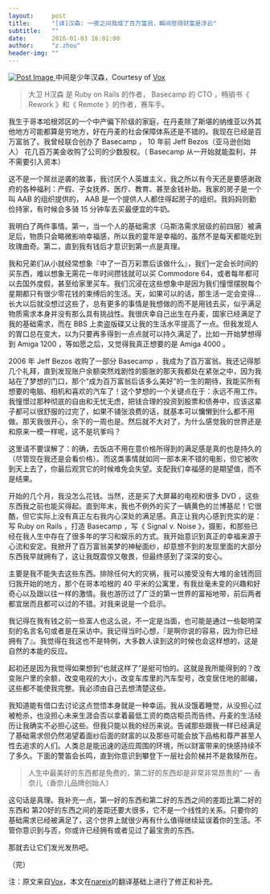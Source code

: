 ```yaml
---
layout:     post
title:      "[译]汉森: 一夜之间我成了百万富翁，瞬间觉得财富是浮云"
subtitle:   ""
date:       2016-01-03 16:01:00
author:     "z.zhou"
header-img: ""
---
```

<a href="#">
    <img src="https://cdn3.vox-cdn.com/thumbor/w127BqpZTg5d4FrjhxutB3b3EEc=/800x0/filters:no_upscale()/cdn0.vox-cdn.com/uploads/chorus_asset/file/5617449/1-L8EEP7E0l1FrUN9kJzRZJg.0.jpeg" alt="Post Image">
</a>
<span class="caption text-muted">中间是少年汉森，Courtesy of <a href="http://www.vox.com/2015/12/28/10416590/millionaire-overrated">Vox</a></span>

<blockquote>大卫 H汉森 是 Ruby on Rails 的作者， Basecamp 的 CTO ，畅销书《 Rework 》和《 Remote 》的作者，赛车手。</blockquote>

<p>我生于哥本哈根郊区的一个中产偏下阶级的家庭，在丹麦除了斯堪的纳维亚以外其他地方可能都算是穷地方，好在丹麦的社会保障体系还是不错的。我现在已经是百万富翁了。我曾经联合创办了 Basecamp ， 10 年前 Jeff Bezos（亚马逊创始人） 花几百万美金收购了公司的少数股权。（ Basecamp 从一开始就能盈利，并不需要引入资本）</p>

<p>这不是一个屌丝逆袭的故事，我讨厌个人英雄主义，我之所以有今天还是要感谢政府的各种福利：产假、子女抚养、医疗、教育、甚至金钱补助。我家的房子是一个叫 AAB 的组织提供的， AAB 是一个提供人人都住得起房子的组织。我妈妈则勤俭持家，有时候会多骑 15 分钟车去买最便宜的牛奶。</p>

<p>我明白了两件事情。第一，当一个人的基础需求（马斯洛需求层级的前四层）被满足后，物质只会略微影响幸福感，所以我的童年是幸福的，虽然不是每天都能吃到玫瑰曲奇。第二，直到我有钱后才意识到第一点是真理。</p>

<p>我和兄弟们从小就经常想象『中了一百万彩票后该做什么』，我们一定会长时间的买东西，难以想象无需花一年时间攒钱就可以买 Commodore 64，或者每年都可以去国外度假，甚至给家里买车。我们沉浸在这些想象中是因为我们憧憬摆脱每个星期都只有很少零花钱的束缚后的生活。天，如果可以的话，那生活一定会变得…长大以后就没想过这些了，总有更多的事情是我想做的而不是用钱去买，似乎满足物质需求本身并没有那么具有挑战性。我很庆幸自己出生在丹麦，国家已经满足了我的基础需求，而在 BBS 上卖盗版碟又让我的生活水平提高了一点。但我发现人的胃口总在变大，以为只要再多得到一点点就可以持久满足了，比如一开始梦想得到 Amiga 1200 ，等如愿之后，又觉得我真正想要的是 Amiga 4000 。</p>

<p>2006 年 Jeff Bezos 收购了一部分 Basecamp ，我成为了百万富翁。我还记得那几个礼拜，直到发现账户余额突然戏剧性的膨胀的那天我都处在紧张之中，因为我站在了梦想的门口，那个“成为百万富翁后该多么美好”的一生的期待，我能买所有想要的电脑、相机和喜欢的汽车了！这个梦想的一个关键点在于：永远不用工作。我憧憬过那种彻底的自由和无忧无虑，把钱合理的投资到股票和债券中，应该这辈子都可以很舒服的过完了，如果不铺张浪费的话，就基本可以慵懒到什么都不用做。那天我很开心，余下的一周也是。然后就不大对了，为什么感觉我的世界还是和原来一模一样呢，这不是坑爹吗？</p>

<p>这里请不要误解了：的确，去饭店不用在意价格所得到的满足感是真的也是持久的（尽管现在我还是会看价格）。而这类事情就如同一部本来不错的电影，但它被吹到天上去了，你最后观赏它的时候难免会失望。支配我们幸福感的是期望值，而不是结果。</p>
<p>开始的几个月，我没怎么花钱。当然，还是买了大屏幕的电视和很多 DVD ，这些东西我之前也能买得起。直到年末，我也不例外的买了一辆黄色的兰博基尼！它很酷，但它实际上没有真正左右我内心深处的满足感。真正让我内心感到充实的是：写 Ruby on Rails ，打造 Basecamp ，写《 Signal v. Noise 》，摄影，和那些已经在我人生中存在了很多年的学习和娱乐的方式。我开始意识到真正的幸福来源于心流和安定。我掀开了百万富翁美梦的神秘面纱，却意想不到的发现里面的大部分东西我早就拥有了，这让我既震惊又敬畏，但最终感到了深深的安心。</p>
<p>主要是我不能失去这些东西。排除任何大的灾祸，我可以接受没有大堆的金钱而回归我开始的地方，那个在哥本哈根的 40 平米的公寓里，有我丝毫未变的兴趣和好奇心以及跟以往一样的激情。我也游历过了广泛的第一世界的富裕地带，前后两者都宜居而且都可以过的不错。对我来说是一个启示。</p>
<p>我记得在我有钱之前一些富人也这么说，不一定是当面，也可能是通过一些聪明深刻的名言名句或者是在采访中。我记得当时心想，『是啊你说的容易，因为你已经拥有了』。我觉得在我这也不是特例，大多数人读到这的时候也会这样想的，这是自然的本能的反应。</p>
<p>起初还是因为我觉得如果想到“也就这样了”是挺可怕的。这就是我所能得到的？改变账户里的余额，改变电视的大小，改变车库里的汽车型号，改变居住地的邮编，这些都不能使我完整。我必须由自己去想清楚这些。</p>
<p>我知道能有借口去讨论这点觉悟本身就是一种幸运。我从没饿着睡觉，从没担心过被枪杀，也没担心未来生涯会否以拿着最低工资的商店柜员而告终。丹麦的生活经历让我确实不必担心这些。但我只能以我的经历来说。告诫那些跟我一样已经满足了基础需求但仍然渴望着面纱后面的财富的以及那些可能会放下品格和尊严甚至人性去追求的人们。人类总是能迅速的适应周围的环境，所以财富带来的快感持续不了多久。下面的警笛会长鸣，直到你意识到攀登下一层社会阶梯并不是救赎所在。</p>
<blockquote>人生中最美好的东西都是免费的，第二好的东西却是非常非常昂贵的” — 香奈儿（香奈儿品牌创始人）</blockquote>
<p>这句话是真理。我补充一点，第一好的东西和第二好的东西之间的差距比第二好的东西和 第20好的东西之间的差距还要大很多，它不是一个线性的关系。只要你的基础需求已经被满足了，这个世界上就很少再有什么值得继续延误着你的生活。不管你意识到与否，你或许已经拥有或者见过了最宝贵的东西。</p>
<p>那就去让它们发光发热吧。</p>
<p>（完）</p>
<p>注：原文来自<a href="http://www.vox.com/2015/12/28/10416590/millionaire-overrated">Vox</a>，本文在<a href="https://www.v2ex.com/t/247170">nareix</a>的翻译基础上进行了修正和补充。</p>